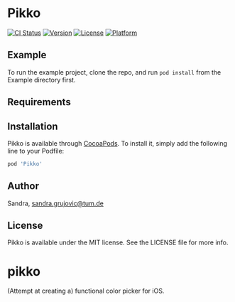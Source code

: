 # Pikko

[![CI Status](https://img.shields.io/travis/Sandra/Pikko.svg?style=flat)](https://travis-ci.org/Sandra/Pikko)
[![Version](https://img.shields.io/cocoapods/v/Pikko.svg?style=flat)](https://cocoapods.org/pods/Pikko)
[![License](https://img.shields.io/cocoapods/l/Pikko.svg?style=flat)](https://cocoapods.org/pods/Pikko)
[![Platform](https://img.shields.io/cocoapods/p/Pikko.svg?style=flat)](https://cocoapods.org/pods/Pikko)

## Example

To run the example project, clone the repo, and run `pod install` from the Example directory first.

## Requirements

## Installation

Pikko is available through [CocoaPods](https://cocoapods.org). To install
it, simply add the following line to your Podfile:

```ruby
pod 'Pikko'
```

## Author

Sandra, sandra.grujovic@tum.de

## License

Pikko is available under the MIT license. See the LICENSE file for more info.

# pikko
(Attempt at creating a) functional color picker for iOS.

